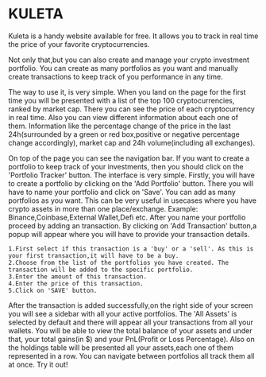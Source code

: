# KULETA

Kuleta is a handy website available for free. It allows you to track in real time the price of your favorite cryptocurrencies. 

Not only that,but you can also create and manage your crypto investment portfolio. You can create as many portfolios as you want and manually create transactions to keep track of you performance in any time.

The way to use it, is very simple. When you land on the page for the first time you will be presented with a list of the top 100 cryptocurrencies, ranked by market cap. There you can see the price of each cryptocurrency in real time. Also you can view different information about each one of them. Information like the percentage change of the price in the last 24h(surrounded by a green or red box,positive or negative percentage change accordingly), market cap and 24h volume(including all exchanges).

On top of the page you can see the navigation bar. If you want to create a portfolio to keep track of your investments, then you should click on the 'Portfolio Tracker' button. The interface is very simple. Firstly, you will have to create a portfolio by clicking on the 'Add Portfolio' button. There you will have to name your portfolio and click on 'Save'. You can add as many portfolios as you want. This can be very useful in usecases where you have crypto assets in more than one place/exchange. Example: Binance,Coinbase,External Wallet,Defi etc.
After you name your portfolio proceed by adding an transaction. By clicking on 'Add Transaction' button,a popup will appear where you will have to provide your transaction details.

    1.First select if this transaction is a 'buy' or a 'sell'. As this is your first transaction,it will have to be a buy.
    2.Choose from the list of the portfolios you have created. The transaction will be added to the specific portfolio.
    3.Enter the amount of this transaction.
    4.Enter the price of this transaction.
    5.Click on 'SAVE' button.

After the transaction is added successfully,on the right side of your screen you will see a sidebar with all your active portfolios. The 'All Assets' is selected by default and there will appear all your transactions from all your wallets. You will be able to view the total balance of your assets and under that, your total gains(in $) and your PnL(Profit or Loss Percentage).
Also on the holdings table will be presented all your assets,each one of them represented in a row. You can navigate between portfolios all track them all at once. Try it out!
